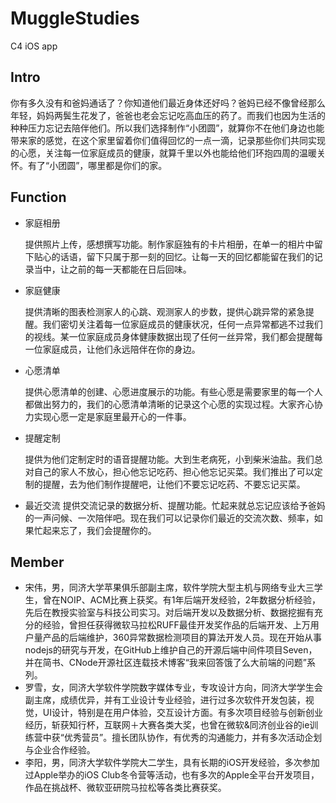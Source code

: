 # MuggleStudies
C4 iOS app

## Intro

你有多久没有和爸妈通话了？你知道他们最近身体还好吗？爸妈已经不像曾经那么年轻，妈妈两鬓生花发了，爸爸也老会忘记吃高血压的药了。而我们也因为生活的种种压力忘记去陪伴他们。所以我们选择制作“小团圆”，就算你不在他们身边也能带来家的感觉，在这个家里留着你们值得回忆的一点一滴，记录那些你们共同实现的心愿，关注每一位家庭成员的健康，就算千里以外也能给他们环抱四周的温暖关怀。有了“小团圆”，哪里都是你们的家。

## Function

- 家庭相册

  提供照片上传，感想撰写功能。制作家庭独有的卡片相册，在单一的相片中留下贴心的话语，留下只属于那一刻的回忆。让每一天的回忆都能留在我们的记录当中，让之前的每一天都能在日后回味。


- 家庭健康

  提供清晰的图表检测家人的心跳、观测家人的步数，提供心跳异常的紧急提醒。我们密切关注着每一位家庭成员的健康状况，任何一点异常都逃不过我们的视线。某一位家庭成员身体健康数据出现了任何一丝异常，我们都会提醒每一位家庭成员，让他们永远陪伴在你的身边。


- 心愿清单

  提供心愿清单的创建、心愿进度展示的功能。有些心愿是需要家里的每一个人都做出努力的，我们的心愿清单清晰的记录这个心愿的实现过程。大家齐心协力实现心愿一定是家庭里最开心的一件事。


- 提醒定制

  提供为他们定制定时的语音提醒功能。大到生老病死，小到柴米油盐。我们总对自己的家人不放心，担心他忘记吃药、担心他忘记买菜。我们推出了可以定制的提醒，去为他们制作提醒吧，让他们不要忘记吃药、不要忘记买菜。


- 最近交流
  提供交流记录的数据分析、提醒功能。忙起来就总忘记应该给予爸妈的一声问候、一次陪伴吧。现在我们可以记录你们最近的交流次数、频率，如果忙起来忘了，我们会提醒你的。

## Member

- 宋伟，男，同济大学苹果俱乐部副主席，软件学院大型主机与网络专业大三学生，曾在NOIP、ACM比赛上获奖。有1年后端开发经验，2年数据分析经验，先后在教授实验室与科技公司实习。对后端开发以及数据分析、数据挖掘有充分的经验，曾担任获得微软马拉松RUFF最佳开发奖作品的后端开发、上万用户量产品的后端维护，360异常数据检测项目的算法开发人员。现在开始从事nodejs的研究与开发，在GitHub上维护自己的开源后端中间件项目Seven，并在简书、CNode开源社区连载技术博客“我来回答饿了么大前端的问题”系列。
- 罗雪，女，同济大学软件学院数字媒体专业，专攻设计方向，同济大学学生会副主席，成绩优异，并有工业设计专业经验，进行过多次软件开发包装，视觉，UI设计，特别是在用户体验，交互设计方面。有多次项目经验与创新创业经历，斩获知行杯，互联网＋大赛各类大奖，也曾在微软&同济创业谷的ie训练营中获“优秀营员”。擅长团队协作，有优秀的沟通能力，并有多次活动企划与企业合作经验。
- 李阳，男，同济大学软件学院大二学生，具有长期的iOS开发经验，多次参加过Apple举办的iOS Club冬令营等活动，也有多次的Apple全平台开发项目，作品在挑战杯、微软亚研院马拉松等各类比赛获奖。